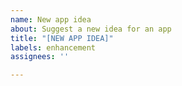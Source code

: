 ```yaml
---
name: New app idea
about: Suggest a new idea for an app
title: "[NEW APP IDEA]"
labels: enhancement
assignees: ''

---
```



